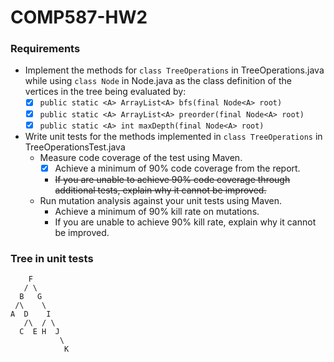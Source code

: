 # COMP587-HW2
### Requirements
- Implement the methods for `class TreeOperations` in TreeOperations.java while using `class Node` in Node.java as the class definition of the vertices in the tree being evaluated by:
  - [x] `public static <A> ArrayList<A> bfs(final Node<A> root)`
  - [x] `public static <A> ArrayList<A> preorder(final Node<A> root)`
  - [x] `public static <A> int maxDepth(final Node<A> root)`
- Write unit tests for the methods implemented in `class TreeOperations` in TreeOperationsTest.java
  - Measure code coverage of the test using Maven.
    - [x] Achieve a minimum of 90% code coverage from the report.
    - ~~If you are unable to achieve 90% code coverage through additional tests, explain why it cannot be improved.~~
  - Run mutation analysis against your unit tests using Maven.
    - Achieve a minimum of 90% kill rate on mutations.
    - If you are unable to achieve 90% kill rate, explain why it cannot be improved. 
 ### Tree in unit tests
 ```
     F 
    / \
   B   G
  /\    \
 A  D    I
    /\  / \
   C  E H  J
            \
             K

 ```
